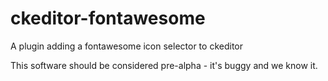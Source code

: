 ckeditor-fontawesome
====================

A plugin adding a fontawesome icon selector to ckeditor

This software should be considered pre-alpha - it's buggy and we know it.
